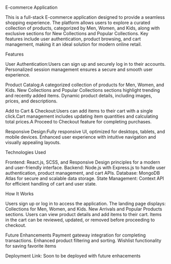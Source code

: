 E-commerce Application

This is a full-stack E-commerce application designed to provide a seamless shopping experience. The platform allows users to explore a curated collection of products, categorized by Men, Women, and Kids, along with exclusive sections for New Collections and Popular Collections. Key features include user authentication, product browsing, and cart management, making it an ideal solution for modern online retail.

Features

User Authentication:Users can sign up and securely log in to their accounts.
Personalized session management ensures a secure and smooth user experience.

Product Catalog:A categorized collection of products for Men, Women, and Kids.
New Collections and Popular Collections sections highlight trending and recently added items.
Dynamic product details, including images, prices, and descriptions.

Add to Cart & Checkout:Users can add items to their cart with a single click.Cart management includes updating item quantities and calculating total prices.A Proceed to Checkout feature for completing purchases.

Responsive Design:Fully responsive UI, optimized for desktops, tablets, and mobile devices.
Enhanced user experience with intuitive navigation and visually appealing layouts.

Technologies Used

Frontend: React.js, SCSS, and Responsive Design principles for a modern and user-friendly interface.
Backend: Node.js with Express.js to handle user authentication, product management, and cart APIs.
Database: MongoDB Atlas for secure and scalable data storage.
State Management: Context API for efficient handling of cart and user state.

How It Works

Users sign up or log in to access the application.
The landing page displays:
Collections for Men, Women, and Kids.
New Arrivals and Popular Products sections.
Users can view product details and add items to their cart.
Items in the cart can be reviewed, updated, or removed before proceeding to checkout.

Future Enhancements
Payment gateway integration for completing transactions.
Enhanced product filtering and sorting.
Wishlist functionality for saving favorite items


Deployment Link:
Soon to be deployed with future enhacements
